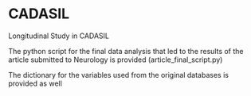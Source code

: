 # CADASIL
Longitudinal Study in CADASIL

The python script for the final data analysis that led to the results of the article submitted to Neurology is provided (article_final_script.py)

The dictionary for the variables used from the original databases is provided as well
